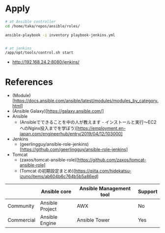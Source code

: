 # Apply

```bash
# at Ansible controller
cd /home/taka/repos/ansible/roles/

ansible-playbook -i inventory playbook-jenkins.yml


# at jenkins
/app/opt/tools/control.sh start
```

* http://192.168.24.2:8080/jenkins/


# References

- (Module)[https://docs.ansible.com/ansible/latest/modules/modules_by_category.html]
- (Ansible Galaxy)[https://galaxy.ansible.com/]
- Ansible
    - (Ansibleでできることを中の人が教えます - インストールと実行〜EC2へのNginx投入までを学ぼう)[https://employment.en-japan.com/engineerhub/entry/2019/04/12/103000]
- Jenkins
    - (geerlingguy/ansible-role-jenkins)[https://github.com/geerlingguy/ansible-role-jenkins]
- Tomcat
    - (zaxos/tomcat-ansible-role)[https://github.com/zaxos/tomcat-ansible-role]
    - (Tomcat の初期設定まとめ)[https://qiita.com/hidekatsu-izuno/items/ab604b6c764b5b5a86ed]

| | Ansible core | Ansible Management tool | Support |
| ---- | ---- | ---- | ---- |
| Community  | Ansible Project |  AWX  |  No  |
| Commercial | Ansible Engine  |  Ansible Tower  |  Yes  |
